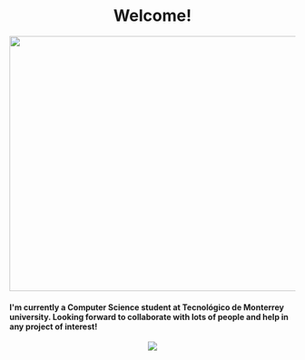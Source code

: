 # <h1 align="center"> Welcome! </h1>
<p align="center">
  <img width="1280" height="450" src="https://wallpaperaccess.com/full/4393136.png">
</p>

#### I'm currently a Computer Science student at Tecnológico de Monterrey university. Looking forward to collaborate with lots of people and help in any project of interest!

<p align="center">
  <a href="https://github.com/anuraghazra/github-readme-stats">
    <img src="https://github-readme-stats.vercel.app/api/top-langs/?username=bashlui&layout=compact&theme=dark">
  </a>
</p>

